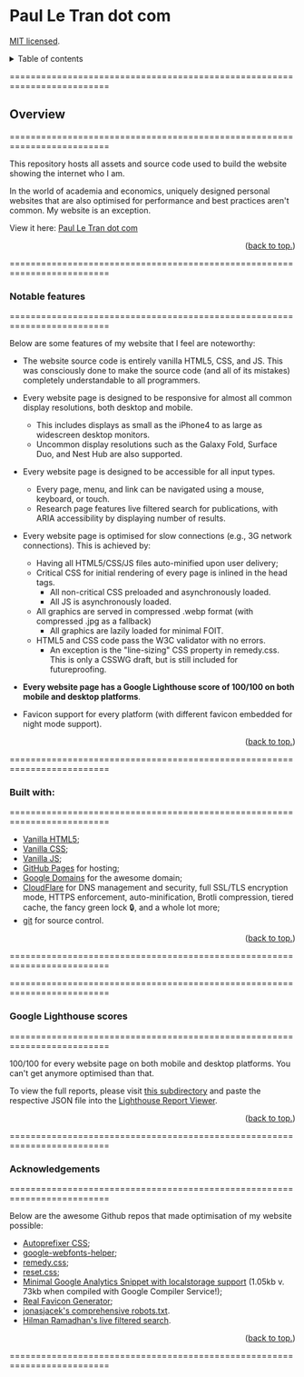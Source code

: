 # Paul Le Tran dot com

[MIT licensed](https://github.com/PaulTran47/paultran47.github.io/blob/master/LICENCE.md).

<details>
  <summary>Table of contents</summary>
  <ul>
    <li>
      <a href="#overview">Overview</a>
      <ul>
        <li><a href="#notable-features">Notable features</a></li>
      </ul>
    </li>
    <li><a href="#built-with">Built with</a></li>
    <li><a href="#google-lighthouse-scores">Google Lighthouse scores</a></li>
    <li><a href="#acknowledgements">Acknowledgments</a></li>
  </ul>
</details>

=========================================================================

## Overview
=========================================================================

This repository hosts all assets and source code used to build the website showing the internet who I am.

In the world of academia and economics, uniquely designed personal websites that are also optimised for performance and best practices aren't common. My website is an exception.

View it here: [Paul Le Tran dot com](https://paulletran.com/)

<p align="right">
  (<a href="#paul-le-tran-dot-com">back to top.</a>)
</p>

=========================================================================

### Notable features
=========================================================================

Below are some features of my website that I feel are noteworthy:

* The website source code is entirely vanilla HTML5, CSS, and JS. This was consciously done to make the source code (and all of its mistakes) completely understandable to all programmers.

* Every website page is designed to be responsive for almost all common display resolutions, both desktop and mobile.
  * This includes displays as small as the iPhone4 to as large as widescreen desktop monitors.
  * Uncommon display resolutions such as the Galaxy Fold, Surface Duo, and Nest Hub are also supported.

* Every website page is designed to be accessible for all input types.
  * Every page, menu, and link can be navigated using a mouse, keyboard, or touch.
  * Research page features live filtered search for publications, with ARIA accessibility by displaying number of results.

* Every website page is optimised for slow connections (e.g., 3G network connections). This is achieved by:
  * Having all HTML5/CSS/JS files auto-minified upon user delivery;
  * Critical CSS for initial rendering of every page is inlined in the head tags.
    * All non-critical CSS preloaded and asynchronously loaded.
    * All JS is asynchronously loaded.
  * All graphics are served in compressed .webp format (with compressed .jpg as a fallback)
    * All graphics are lazily loaded for minimal FOIT.
  * HTML5 and CSS code pass the W3C validator with no errors.
    * An exception is the "line-sizing" CSS property in remedy.css. This is only a CSSWG draft, but is still included for futureproofing.

* __Every website page has a Google Lighthouse score of 100/100 on both mobile and desktop platforms__.

* Favicon support for every platform (with different favicon embedded for night mode support).

<p align="right">
  (<a href="#paul-le-tran-dot-com">back to top.</a>)
</p>

=========================================================================

### Built with:
=========================================================================

* [Vanilla HTML5](https://developer.mozilla.org/en-US/docs/Web/HTML);<br>
* [Vanilla CSS](https://developer.mozilla.org/en-US/docs/Web/CSS);<br>
* [Vanilla JS](https://developer.mozilla.org/en-US/docs/Web/JavaScript);<br>
* [GitHub Pages](https://pages.github.com/) for hosting;<br>
* [Google Domains](https://domains.google/) for the awesome domain;<br>
* [CloudFlare](https://www.cloudflare.com/) for DNS management and security, full SSL/TLS encryption mode, HTTPS enforcement, auto-minification, Brotli compression, tiered cache, the fancy green lock :lock:, and a whole lot more;<br>
* [git](https://git-scm.com/) for source control.

<p align="right">
  (<a href="#paul-le-tran-dot-com">back to top.</a>)
</p>

=========================================================================

=========================================================================

### Google Lighthouse scores
=========================================================================

100/100 for every website page on both mobile and desktop platforms. You can't get anymore optimised than that.

To view the full reports, please visit [this subdirectory](https://github.com/PaulTran47/paultran47.github.io/tree/master/lighthouse_reports) and paste the respective JSON file into the [Lighthouse Report Viewer](https://googlechrome.github.io/lighthouse/viewer/).

<p align="right">
  (<a href="#paul-le-tran-dot-com">back to top.</a>)
</p>

=========================================================================

### Acknowledgements
=========================================================================

Below are the awesome Github repos that made optimisation of my website possible:

* [Autoprefixer CSS](https://github.com/postcss/autoprefixer);
* [google-webfonts-helper](https://github.com/majodev/google-webfonts-helper);
* [remedy.css](https://github.com/jensimmons/cssremedy);
* [reset.css](https://elad2412.github.io/the-new-css-reset/);
* [Minimal Google Analytics Snippet with localstorage support](https://gist.github.com/aym3nb/5e78a3c11e9974a9f17ab7d32154fd39) (1.05kb v. 73kb when compiled with Google Compiler Service!);
* [Real Favicon Generator](https://github.com/RealFaviconGenerator);
* [jonasjacek's comprehensive robots.txt](https://github.com/jonasjacek/robots.txt).
* [Hilman Ramadhan's live filtered search](https://css-tricks.com/in-page-filtered-search-with-vanilla-javascript/).

<p align="right">
  (<a href="#paul-le-tran-dot-com">back to top.</a>)
</p>

=========================================================================